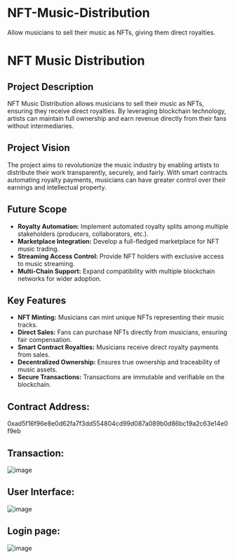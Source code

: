 # NFT-Music-Distribution
Allow musicians to sell their music as NFTs, giving them direct royalties.

# NFT Music Distribution

## Project Description
NFT Music Distribution allows musicians to sell their music as NFTs, ensuring they receive direct royalties. By leveraging blockchain technology, artists can maintain full ownership and earn revenue directly from their fans without intermediaries.

## Project Vision
The project aims to revolutionize the music industry by enabling artists to distribute their work transparently, securely, and fairly. With smart contracts automating royalty payments, musicians can have greater control over their earnings and intellectual property.

## Future Scope
- **Royalty Automation:** Implement automated royalty splits among multiple stakeholders (producers, collaborators, etc.).
- **Marketplace Integration:** Develop a full-fledged marketplace for NFT music trading.
- **Streaming Access Control:** Provide NFT holders with exclusive access to music streaming.
- **Multi-Chain Support:** Expand compatibility with multiple blockchain networks for wider adoption.

## Key Features
- **NFT Minting:** Musicians can mint unique NFTs representing their music tracks.
- **Direct Sales:** Fans can purchase NFTs directly from musicians, ensuring fair compensation.
- **Smart Contract Royalties:** Musicians receive direct royalty payments from sales.
- **Decentralized Ownership:** Ensures true ownership and traceability of music assets.
- **Secure Transactions:** Transactions are immutable and verifiable on the blockchain.

## Contract Address:
0xad5f16f96e8e0d62fa7f3dd554804cd99d087a089b0d86bc19a2c63e14e0f9eb

## Transaction:
![image](https://github.com/user-attachments/assets/690faca9-4503-43d9-a11b-4fe316c0c374)

## User Interface:
![image](https://github.com/user-attachments/assets/4ad9f097-f933-426c-b2dd-bfa4a224db44)

## Login page:
![image](https://github.com/user-attachments/assets/b0e4f2cb-1dfa-409d-a9f3-844e45637553)











